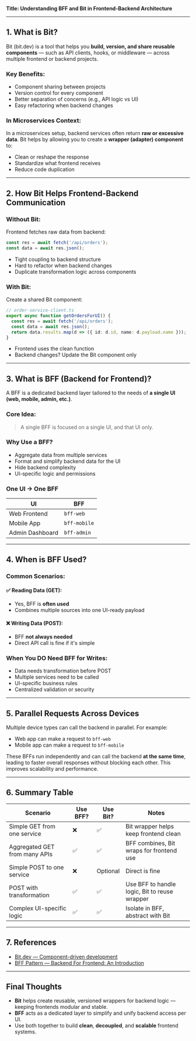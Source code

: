 **Title: Understanding BFF and Bit in Frontend-Backend Architecture**

---

## 1. What is Bit?

Bit (bit.dev) is a tool that helps you **build, version, and share reusable components** — such as API clients, hooks, or middleware — across multiple frontend or backend projects.

### Key Benefits:

* Component sharing between projects
* Version control for every component
* Better separation of concerns (e.g., API logic vs UI)
* Easy refactoring when backend changes

### In Microservices Context:

In a microservices setup, backend services often return **raw or excessive data**. Bit helps by allowing you to create a **wrapper (adapter) component** to:

* Clean or reshape the response
* Standardize what frontend receives
* Reduce code duplication

---

## 2. How Bit Helps Frontend-Backend Communication

### Without Bit:

Frontend fetches raw data from backend:

```ts
const res = await fetch('/api/orders');
const data = await res.json();
```

* Tight coupling to backend structure
* Hard to refactor when backend changes
* Duplicate transformation logic across components

### With Bit:

Create a shared Bit component:

```ts
// order-service-client.ts
export async function getOrdersForUI() {
  const res = await fetch('/api/orders');
  const data = await res.json();
  return data.results.map(d => ({ id: d.id, name: d.payload.name }));
}
```

* Frontend uses the clean function
* Backend changes? Update the Bit component only

---

## 3. What is BFF (Backend for Frontend)?

A BFF is a dedicated backend layer tailored to the needs of **a single UI (web, mobile, admin, etc.)**.

### Core Idea:

> A single BFF is focused on a single UI, and that UI only.

### Why Use a BFF?

* Aggregate data from multiple services
* Format and simplify backend data for the UI
* Hide backend complexity
* UI-specific logic and permissions

### One UI → One BFF

| UI              | BFF          |
| --------------- | ------------ |
| Web Frontend    | `bff-web`    |
| Mobile App      | `bff-mobile` |
| Admin Dashboard | `bff-admin`  |

---

## 4. When is BFF Used?

### Common Scenarios:

#### ✅ Reading Data (GET):

* Yes, BFF is **often used**
* Combines multiple sources into one UI-ready payload

#### ❌ Writing Data (POST):

* BFF **not always needed**
* Direct API call is fine if it's simple

### When You DO Need BFF for Writes:

* Data needs transformation before POST
* Multiple services need to be called
* UI-specific business rules
* Centralized validation or security

---

## 5. Parallel Requests Across Devices

Multiple device types can call the backend in parallel. For example:

* Web app can make a request to `bff-web`
* Mobile app can make a request to `bff-mobile`

These BFFs run independently and can call the backend **at the same time**, leading to faster overall responses without blocking each other. This improves scalability and performance.

---

## 6. Summary Table

| Scenario                      | Use BFF? | Use Bit? | Notes                                         |
| ----------------------------- | -------- | -------- | --------------------------------------------- |
| Simple GET from one service   | ❌        | ✅        | Bit wrapper helps keep frontend clean         |
| Aggregated GET from many APIs | ✅        | ✅        | BFF combines, Bit wraps for frontend use      |
| Simple POST to one service    | ❌        | Optional | Direct is fine                                |
| POST with transformation      | ✅        | ✅        | Use BFF to handle logic, Bit to reuse wrapper |
| Complex UI-specific logic     | ✅        | ✅        | Isolate in BFF, abstract with Bit             |

---

## 7. References

* [Bit.dev — Component-driven development](https://bit.dev)
* [BFF Pattern — Backend For Frontend: An Introduction](https://blog.bitsrc.io/bff-pattern-backend-for-frontend-an-introduction-e4fa965128bf)

---

## Final Thoughts

* **Bit** helps create reusable, versioned wrappers for backend logic — keeping frontends modular and stable.
* **BFF** acts as a dedicated layer to simplify and unify backend access per UI.
* Use both together to build **clean**, **decoupled**, and **scalable** frontend systems.
